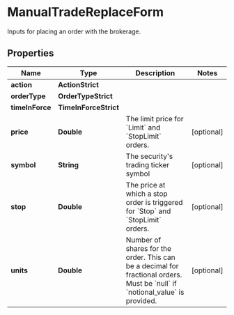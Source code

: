 

# ManualTradeReplaceForm

Inputs for placing an order with the brokerage.

## Properties

| Name | Type | Description | Notes |
|------------ | ------------- | ------------- | -------------|
|**action** | **ActionStrict** |  |  |
|**orderType** | **OrderTypeStrict** |  |  |
|**timeInForce** | **TimeInForceStrict** |  |  |
|**price** | **Double** | The limit price for &#x60;Limit&#x60; and &#x60;StopLimit&#x60; orders. |  [optional] |
|**symbol** | **String** | The security&#39;s trading ticker symbol |  [optional] |
|**stop** | **Double** | The price at which a stop order is triggered for &#x60;Stop&#x60; and &#x60;StopLimit&#x60; orders. |  [optional] |
|**units** | **Double** | Number of shares for the order. This can be a decimal for fractional orders. Must be &#x60;null&#x60; if &#x60;notional_value&#x60; is provided. |  [optional] |



